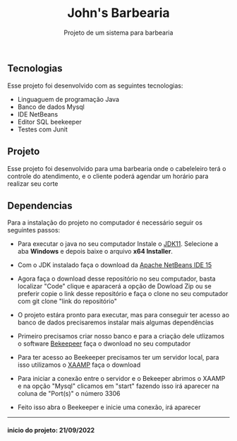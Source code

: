 <h1 align="center"> John's Barbearia </h1>

<p align="center">
Projeto de um sistema para barbearia 
</p>

<br>

##  Tecnologias

Esse projeto foi desenvolvido com as seguintes tecnologias:

- Linguaguem de programação Java
- Banco de dados Mysql
- IDE NetBeans
- Editor SQL beekeeper 
- Testes com Junit

##  Projeto

Esse projeto foi desenvolvido para uma barbearia onde o cabeleleiro terá o controle do atendimento, e o cliente poderá agendar um horário para realizar seu corte 


##  Dependencias 
Para a instalação do projeto no computador é necessário seguir os seguintes passos:

 - Para executar o java no seu computador Instale o [JDK11](https://www.oracle.com/br/java/technologies/downloads/#java11). Selecione  a aba **Windows** e depois baixe o arquivo **x64 Installer**.
 
 - Com o JDK instalado faça o download da [Apache NetBeans IDE 15](https://netbeans.apache.org/download/index.html)
 
 - Agora faça o download desse repositório no seu computador, basta localizar "Code" clique e aparacerá a opção de Dowload Zip ou se preferir copie o link desse repositório e faça o clone no seu computador com git clone "link do repositório" 
 
 - O projeto estára pronto para executar, mas para conseguir ter acesso ao banco de dados precisaremos instalar mais algumas dependências
 
 - Primeiro precisamos criar nosso banco e para a criação dele utlizamos o software [Bekeepeer](https://www.beekeeperstudio.io/) faça o dwonload no seu computador 
 
 - Para ter acesso ao Beekeeper precisamos ter um servidor local, para isso utilizamos o [XAAMP](https://www.apachefriends.org/pt_br/index.html) faça o download
 
 - Para iniciar a conexão entre o servidor e o Bekeeper abrimos o XAAMP e na opção "Mysql" clicamos em "start" fazendo isso irá aparecer na coluna de "Port(s)" o número 3306
 
- Feito isso abra o Beekeeper e inicie uma conexão, irá aparecer 

---





#### inicio do projeto: 21/09/2022
